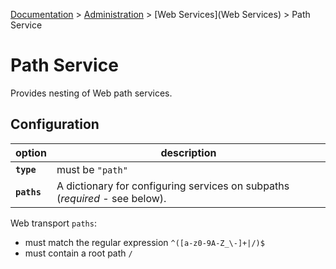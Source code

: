 [Documentation](.) > [Administration](Administration) > [Web Services](Web Services) > Path Service

# Path Service

Provides nesting of Web path services.

## Configuration

option | description
---|---
**`type`** | must be `"path"`
**`paths`** | A dictionary for configuring services on subpaths (*required* - see below).

Web transport `paths`:

* must match the regular expression `^([a-z0-9A-Z_\-]+|/)$`
* must contain a root path `/`
